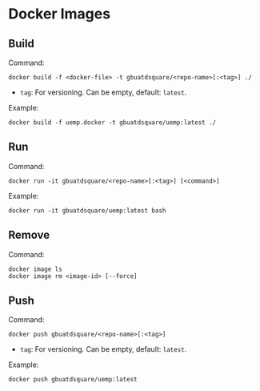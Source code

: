 # Docker Images

## Build

Command:

```
docker build -f <docker-file> -t gbuatdsquare/<repo-name>[:<tag>] ./
```

- `tag`: For versioning. Can be empty, default: `latest`.

Example:

```
docker build -f uemp.docker -t gbuatdsquare/uemp:latest ./
```

## Run

Command:

```
docker run -it gbuatdsquare/<repo-name>[:<tag>] [<command>]
```

Example:

```
docker run -it gbuatdsquare/uemp:latest bash
```

## Remove

Command:

```
docker image ls
docker image rm <image-id> [--force]
```

## Push

Command:

```
docker push gbuatdsquare/<repo-name>[:<tag>]
```

- `tag`: For versioning. Can be empty, default: `latest`.

Example:

```
docker push gbuatdsquare/uemp:latest
```